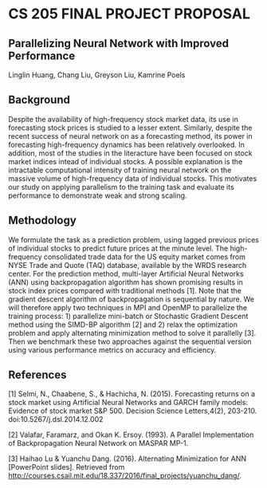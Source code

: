 # CS 205 FINAL PROJECT PROPOSAL 

## Parallelizing Neural Network with Improved Performance 
Linglin Huang, Chang Liu, Greyson Liu, Kamrine Poels

## Background
Despite the availability of high-frequency stock market data, its use in forecasting stock prices is studied to a lesser extent. Similarly, despite the recent success of neural network on as a forecasting method, its power in forecasting high-frequency dynamics has been relatively overlooked. In addition, most of the studies in the literacture have been focused on stock market indices intead of individual stocks. A possible explanation is the intractable computational intensity of training neural network on the massive volume of high-frequency data of individual stocks. This motivates our study on applying parallelism to the training task and evaluate its performance to demonstrate weak and strong scaling. 

## Methodology
We formulate the task as a prediction problem, using lagged previous prices of individual stocks to predict future prices at the minute level. The high-frequency consolidated trade data for the US equity market comes from NYSE Trade and Quote (TAQ) database, available by the WRDS research center. 
For the prediction method, multi-layer Artificial Neural Networks (ANN) using backpropagation algorithm has shown promising results in stock index prices compared with traditional methods [1]. Note that the gradient descent algorithm of backpropagation is sequential by nature. We will therefore apply two techniques in MPI and OpenMP to parallelize the training process: 1) parallelize mini-batch or Stochastic Gradient Descent method using the SIMD-BP algorithm [2] and 2) relax the optimization problem and apply alternating minimization method to solve it parallelly [3]. Then we benchmark these two approaches against the sequential version using various performance metrics on accuracy and efficiency. 

## References
[1] Selmi, N., Chaabene, S., & Hachicha, N. (2015). Forecasting returns on a stock market using Artificial Neural Networks and GARCH family models: Evidence of stock market S&P 500. Decision Science Letters,4(2), 203-210. doi:10.5267/j.dsl.2014.12.002

[2] Valafar, Faramarz, and Okan K. Ersoy. (1993). A Parallel Implementation of Backpropagation Neural Network on MASPAR MP-1.

[3] Haihao Lu & Yuanchu Dang. (2016). Alternating Minimization for ANN [PowerPoint slides]. Retrieved from http://courses.csail.mit.edu/18.337/2016/final_projects/yuanchu_dang/.


